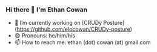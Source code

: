 ### Hi there 👋 I'm Ethan Cowan

- 🔭 I’m currently working on [CRUDy Posture] (https://github.com/elocowan/CRUDy-posture)
- 😄 Pronouns: he/him/his
- 📫 How to reach me: ethan (dot) cowan (at) gmail.com

<!--
**elocowan/elocowan** is a ✨ _special_ ✨ repository because its `README.md` (this file) appears on your GitHub profile.

Here are some ideas to get you started:

- 🔭 I’m currently working on ...
- 🌱 I’m currently learning ...
- 👯 I’m looking to collaborate on ...
- 🤔 I’m looking for help with ...
- 💬 Ask me about ...
- 📫 How to reach me: ...
- 😄 Pronouns: ...
- ⚡ Fun fact: ...
-->
